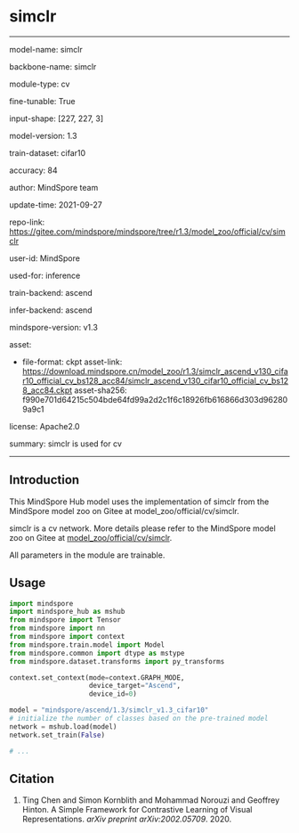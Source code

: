 # simclr

---

model-name: simclr

backbone-name: simclr

module-type: cv

fine-tunable: True

input-shape: [227, 227, 3]

model-version: 1.3

train-dataset: cifar10

accuracy: 84

author: MindSpore team

update-time: 2021-09-27

repo-link: <https://gitee.com/mindspore/mindspore/tree/r1.3/model_zoo/official/cv/simclr>

user-id: MindSpore

used-for: inference

train-backend: ascend

infer-backend: ascend

mindspore-version: v1.3

asset:

-
    file-format: ckpt
    asset-link: <https://download.mindspore.cn/model_zoo/r1.3/simclr_ascend_v130_cifar10_official_cv_bs128_acc84/simclr_ascend_v130_cifar10_official_cv_bs128_acc84.ckpt>
    asset-sha256: f990e701d64215c504bde64fd99a2d2c1f6c18926fb616866d303d962809a9c1

license: Apache2.0

summary: simclr is used for cv

---

## Introduction

This MindSpore Hub model uses the implementation of simclr from the MindSpore model zoo on Gitee at model_zoo/official/cv/simclr.

simclr is a cv network. More details please refer to the MindSpore model zoo on Gitee at [model_zoo/official/cv/simclr](https://gitee.com/mindspore/mindspore/blob/r1.3/model_zoo/official/cv/simclr/README.md).

All parameters in the module are trainable.

## Usage

```python
import mindspore
import mindspore_hub as mshub
from mindspore import Tensor
from mindspore import nn
from mindspore import context
from mindspore.train.model import Model
from mindspore.common import dtype as mstype
from mindspore.dataset.transforms import py_transforms

context.set_context(mode=context.GRAPH_MODE,
                    device_target="Ascend",
                    device_id=0)

model = "mindspore/ascend/1.3/simclr_v1.3_cifar10"
# initialize the number of classes based on the pre-trained model
network = mshub.load(model)
network.set_train(False)

# ...
```

## Citation

1. Ting Chen and Simon Kornblith and Mohammad Norouzi and Geoffrey Hinton. A Simple Framework for Contrastive Learning of Visual Representations. *arXiv preprint arXiv:2002.05709*. 2020.
